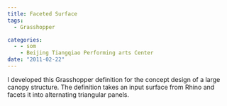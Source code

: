 ```yaml
---
title: Faceted Surface
tags:
  - Grasshopper

categories:
  - - som
    - Beijing Tiangqiao Performing arts Center
date: "2011-02-22"
---
```


I developed this Grasshopper definition for the concept design of a large canopy structure. The definition takes an input surface from Rhino and facets it into alternating triangular panels.
